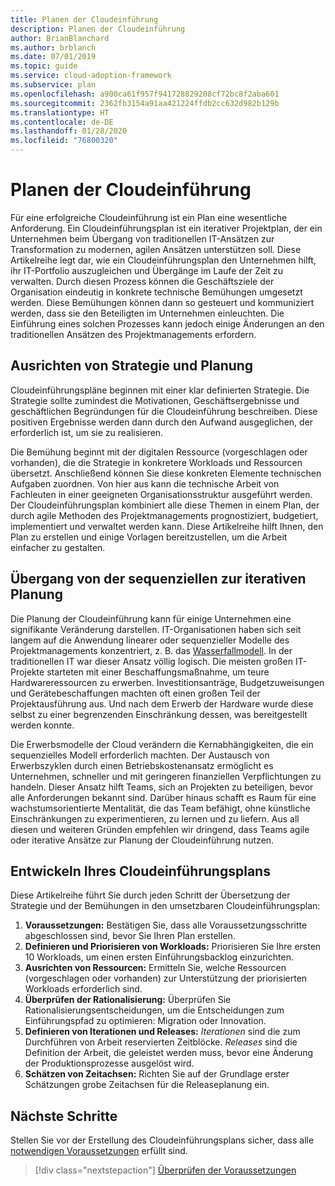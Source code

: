```yaml
---
title: Planen der Cloudeinführung
description: Planen der Cloudeinführung
author: BrianBlanchard
ms.author: brblanch
ms.date: 07/01/2019
ms.topic: guide
ms.service: cloud-adoption-framework
ms.subservice: plan
ms.openlocfilehash: a900ca61f957f941728829208cf72bc8f2aba601
ms.sourcegitcommit: 2362fb3154a91aa421224ffdb2cc632d982b129b
ms.translationtype: HT
ms.contentlocale: de-DE
ms.lasthandoff: 01/28/2020
ms.locfileid: "76800320"
---
```

# <a name="plan-for-cloud-adoption"></a>Planen der Cloudeinführung

Für eine erfolgreiche Cloudeinführung ist ein Plan eine wesentliche Anforderung. Ein Cloudeinführungsplan ist ein iterativer Projektplan, der ein Unternehmen beim Übergang von traditionellen IT-Ansätzen zur Transformation zu modernen, agilen Ansätzen unterstützen soll. Diese Artikelreihe legt dar, wie ein Cloudeinführungsplan den Unternehmen hilft, ihr IT-Portfolio auszugleichen und Übergänge im Laufe der Zeit zu verwalten. Durch diesen Prozess können die Geschäftsziele der Organisation eindeutig in konkrete technische Bemühungen umgesetzt werden. Diese Bemühungen können dann so gesteuert und kommuniziert werden, dass sie den Beteiligten im Unternehmen einleuchten. Die Einführung eines solchen Prozesses kann jedoch einige Änderungen an den traditionellen Ansätzen des Projektmanagements erfordern.

## <a name="align-strategy-and-planning"></a>Ausrichten von Strategie und Planung

Cloudeinführungspläne beginnen mit einer klar definierten Strategie. Die Strategie sollte zumindest die Motivationen, Geschäftsergebnisse und geschäftlichen Begründungen für die Cloudeinführung beschreiben. Diese positiven Ergebnisse werden dann durch den Aufwand ausgeglichen, der erforderlich ist, um sie zu realisieren.

Die Bemühung beginnt mit der digitalen Ressource (vorgeschlagen oder vorhanden), die die Strategie in konkretere Workloads und Ressourcen übersetzt. Anschließend können Sie diese konkreten Elemente technischen Aufgaben zuordnen. Von hier aus kann die technische Arbeit von Fachleuten in einer geeigneten Organisationsstruktur ausgeführt werden. Der Cloudeinführungsplan kombiniert alle diese Themen in einem Plan, der durch agile Methoden des Projektmanagements prognostiziert, budgetiert, implementiert und verwaltet werden kann. Diese Artikelreihe hilft Ihnen, den Plan zu erstellen und einige Vorlagen bereitzustellen, um die Arbeit einfacher zu gestalten.

## <a name="transition-from-sequential-to-iterative-planning"></a>Übergang von der sequenziellen zur iterativen Planung

Die Planung der Cloudeinführung kann für einige Unternehmen eine signifikante Veränderung darstellen. IT-Organisationen haben sich seit langem auf die Anwendung linearer oder sequenzieller Modelle des Projektmanagements konzentriert, z. B. das [Wasserfallmodell](https://wikipedia.org/wiki/Waterfall_model). In der traditionellen IT war dieser Ansatz völlig logisch. Die meisten großen IT-Projekte starteten mit einer Beschaffungsmaßnahme, um teure Hardwareressourcen zu erwerben. Investitionsanträge, Budgetzuweisungen und Gerätebeschaffungen machten oft einen großen Teil der Projektausführung aus. Und nach dem Erwerb der Hardware wurde diese selbst zu einer begrenzenden Einschränkung dessen, was bereitgestellt werden konnte.

Die Erwerbsmodelle der Cloud verändern die Kernabhängigkeiten, die ein sequenzielles Modell erforderlich machten. Der Austausch von Erwerbszyklen durch einen Betriebskostenansatz ermöglicht es Unternehmen, schneller und mit geringeren finanziellen Verpflichtungen zu handeln. Dieser Ansatz hilft Teams, sich an Projekten zu beteiligen, bevor alle Anforderungen bekannt sind. Darüber hinaus schafft es Raum für eine wachstumsorientierte Mentalität, die das Team befähigt, ohne künstliche Einschränkungen zu experimentieren, zu lernen und zu liefern. Aus all diesen und weiteren Gründen empfehlen wir dringend, dass Teams agile oder iterative Ansätze zur Planung der Cloudeinführung nutzen.

## <a name="build-your-cloud-adoption-plan"></a>Entwickeln Ihres Cloudeinführungsplans

Diese Artikelreihe führt Sie durch jeden Schritt der Übersetzung der Strategie und der Bemühungen in den umsetzbaren Cloudeinführungsplan:

1. **Voraussetzungen:** Bestätigen Sie, dass alle Voraussetzungsschritte abgeschlossen sind, bevor Sie Ihren Plan erstellen.
2. **Definieren und Priorisieren von Workloads:** Priorisieren Sie Ihre ersten 10 Workloads, um einen ersten Einführungsbacklog einzurichten.
3. **Ausrichten von Ressourcen:** Ermitteln Sie, welche Ressourcen (vorgeschlagen oder vorhanden) zur Unterstützung der priorisierten Workloads erforderlich sind.
4. **Überprüfen der Rationalisierung:** Überprüfen Sie Rationalisierungsentscheidungen, um die Entscheidungen zum Einführungspfad zu optimieren: Migration oder Innovation.
5. **Definieren von Iterationen und Releases:** *Iterationen* sind die zum Durchführen von Arbeit reservierten Zeitblöcke. *Releases* sind die Definition der Arbeit, die geleistet werden muss, bevor eine Änderung der Produktionsprozesse ausgelöst wird.
6. **Schätzen von Zeitachsen:** Richten Sie auf der Grundlage erster Schätzungen grobe Zeitachsen für die Releaseplanung ein.

## <a name="next-steps"></a>Nächste Schritte

Stellen Sie vor der Erstellung des Cloudeinführungsplans sicher, dass alle [notwendigen Voraussetzungen](./prerequisites.md) erfüllt sind.

> [!div class="nextstepaction"]
> [Überprüfen der Voraussetzungen](./prerequisites.md)
